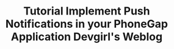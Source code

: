 ---
layout: post
link: http://devgirl.org/2013/07/17/tutorial-implement-push-notifications-in-your-phonegap-application/
title: Tutorial Implement Push Notifications in your PhoneGap Application   Devgirl's Weblog
---